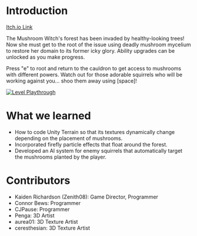 # Introduction

[Itch.io Link](https://zenith08.itch.io/my-celium)

The Mushroom Witch's forest has been invaded by healthy-looking trees! Now she must get to the root of the issue using deadly mushroom mycelium to restore her domain to its former icky glory. Ability upgrades can be unlocked as you make progress. 

Press "e" to root and return to the cauldron to get access to mushrooms with different powers. Watch out for those adorable squirrels who will be working against you... shoo them away using [space]! 

[![Level Playthrough](http://img.youtube.com/vi/TpLYCIkGLqc/0.jpg)](https://www.youtube.com/watch?v=TpLYCIkGLqc)

# What we learned
- How to code Unity Terrain so that its textures dynamically change depending on the placement of mushrooms.
- Incorporated firefly particle effects that float around the forest.
- Developed an AI system for enemy squirrels that automatically target the mushrooms planted by the player.

# Contributors
- Kaiden Richardson (Zenith08): Game Director, Programmer
- Connor Bews: Programmer
- CJPause: Programmer
- Penga: 3D Artist
- aurea01: 3D Texture Artist
- ceresthesian: 3D Texture Artist